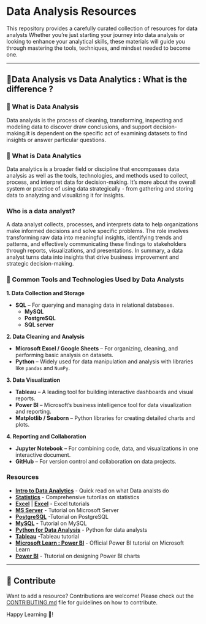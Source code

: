 # Data Analysis Resources
This repository provides a carefully curated collection of resources for data analysts Whether you’re just starting your journey into data analysis or looking to enhance your analytical skills, these materials will guide you through mastering the tools, techniques, and mindset needed to become one.

---

## **📌Data Analysis vs Data Analytics : What is the difference ?**

### **🧠 What is Data Analysis**
Data analysis is the process of cleaning, transforming, inspecting and modeling data to discover draw conclusions, and support decision-making.It is dependent on the specific act of examining datasets to find insights or answer particular questions.

### **🧠 What is Data Analytics**
Data analytics is a broader field or discipline that encompasses data analysis as well as the tools, technologies, and methods used to collect, process, and interpret data for decision-making.
It’s more about the overall system or practice of using data strategically - from gathering and storing data to analyzing and visualizing it for insights.

### **Who is a data analyst?**
A data analyst collects, processes, and interprets data to help organizations make informed decisions and solve specific problems. The role involves transforming raw data into meaningful insights, identifying trends and patterns, and effectively communicating these findings to stakeholders through reports, visualizations, and presentations. In summary, a data analyst turns data into insights that drive business improvement and strategic decision-making.

### **🧰 Common Tools and Technologies Used by Data Analysts**

**1. Data Collection and Storage**
- **SQL** – For querying and managing data in relational databases.
    - **MySQL**
    - **PostgreSQL**
    - **SQL server**

**2. Data Cleaning and Analysis**
- **Microsoft Excel / Google Sheets** – For organizing, cleaning, and performing basic analysis on datasets.
- **Python** – Widely used for data manipulation and analysis with libraries like `pandas` and `NumPy`.

**3. Data Visualization**
- **Tableau** – A leading tool for building interactive dashboards and visual reports.
- **Power BI** – Microsoft’s business intelligence tool for data visualization and reporting.
- **Matplotlib / Seaborn** – Python libraries for creating detailed charts and plots.

**4. Reporting and Collaboration**
- **Jupyter Notebook** – For combining code, data, and visualizations in one interactive document.
- **GitHub** – For version control and collaboration on data projects.

### Resources
- [**Intro to Data Analytics**](https://www.springboard.com/resources/learning-paths/data-analysis/) - Quick read on what Data analsts do
- [**Statistics**](https://youtube.com/@statquest?si=a-U7V2PqEHyfQz6x) - Comprehensive tutorilas on statistics
- [**Excel**](https://youtube.com/@excelisfun?si=4eydsVK0ZBuX_15X) | [**Excel**](https://youtube.com/@leilagharani?si=j9RUQ8cFzn44He-7) - Excel tutorials
- [**MS Server**](https://youtu.be/SSKVgrwhzus?si=nqsd-SwlMyJcKBLk) - Tutorial on Microsoft Server
- [**PostgreSQL**](https://youtu.be/SpfIwlAYaKk?si=onrf0AIrfyz7B4e2) -Tutorial on PostgreSQL
- [**MySQL**](https://youtu.be/5OdVJbNCSso?si=Ms6w6zwrTZEuV5LG) - Tutorial on MySQL
- [**Python for Data Analysis**](https://youtu.be/wUSDVGivd-8?si=hEMRSl6JKh9DlXEo) - Python for data analysts
- [**Tableau**](https://youtube.com/@tableau?si=wW4tcY8-Kc7fBH_L) -Tableau tutorial
- [**Microsoft Learn : Power BI**](https://learn.microsoft.com/en-us/training/powerplatform/power-bi) - Official Power BI tutorial on Microsoft Learn
- [**Power BI**](https://youtube.com/@howtopowerbi?si=HGNDK7csOOcTRNov) - Ttutorial on designing Power BI charts

---
## 🤝 Contribute

Want to add a resource? Contributions are welcome! Please check out the [CONTRIBUTING.md](./CONTRIBUTING.md) file for guidelines on how to contribute.


Happy Learning 🥳!